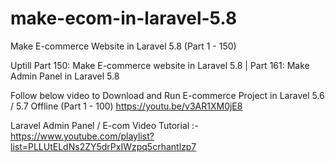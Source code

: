 # make-ecom-in-laravel-5.8

Make E-commerce Website in Laravel 5.8 (Part 1 - 150)

Uptill Part 150: Make E-commerce website in Laravel 5.8 | Part 161: Make Admin Panel in Laravel 5.8

Follow below video to Download and Run E-commerce Project in Laravel 5.6 / 5.7 Offline (Part 1 - 100)
https://youtu.be/v3AR1XM0jE8

Laravel Admin Panel / E-com Video Tutorial :- https://www.youtube.com/playlist?list=PLLUtELdNs2ZY5drPxIWzpq5crhantlzp7

